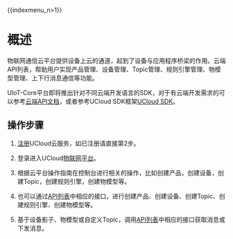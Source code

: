 {{indexmenu_n>1}}

# 概述	

物联网通信云平台提供设备上云的通道，起到了设备与应用程序桥梁的作用。云端API列表，帮助用户实现产品管理、设备管理、Topic管理、规则引擎管理、物模型管理、上下行消息通信等功能。

UIoT-Core平台即将推出针对不同云端开发语言的SDK，对于有云端开发需求的可以参考[云端API文档](../api_guide/api_list)，或者参考UCloud SDK框架[UCloud SDK](../device_develop_guide/c_sdk_example/csdkquickstart)。



## 操作步骤

1. [注册](https://passport.ucloud.cn/#register)UCloud云服务，如已注册请直接第2步。

2. 登录进入UCloud[物联网平台](https://console.ucloud.cn/uiot)。

3. 根据云平台操作指南在控制台进行相关的操作，比如创建产品，创建设备，创建Topic，创建规则引擎，创建物模型等。

4. 也可以通过[API列表](../api_guide/api_list)中相应的接口，进行创建产品、创建设备、创建Topic、创建规则引擎、创建物模型等。

5. 基于设备影子、物模型或自定义Topic，调用[API列表](../api_guide/api_list)中相应的接口获取消息或下发消息。
